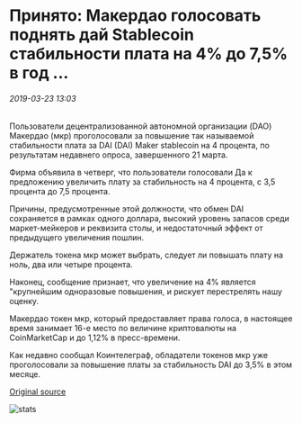 # Принято: Макердао голосовать поднять дай Stablecoin стабильности плата на 4% до 7,5% в год ...

###### 2019-03-23 13:03

Пользователи децентрализованной автономной организации (DAO) Макердао (мкр) проголосовали за повышение так называемой стабильности плата за DAI (DAI) Maker stablecoin на 4 процента, по результатам недавнего опроса, завершенного 21 марта.

Фирма объявила в четверг, что пользователи голосовали Да к предложению увеличить плату за стабильность на 4 процента, с 3,5 процента до 7,5 процента.

Причины, предусмотренные этой должности, что обмен DAI сохраняется в рамках одного доллара, высокий уровень запасов среди маркет-мейкеров и реквизита столы, и недостаточный эффект от предыдущего увеличения пошлин.

Держатель токена мкр может выбрать, следует ли повышать плату на ноль, два или четыре процента.

Наконец, сообщение признает, что увеличение на 4% является "крупнейшим одноразовые повышения, и рискует перестрелять нашу оценку.

Макердао токен мкр, который предоставляет права голоса, в настоящее время занимает 16-е место по величине криптовалюты на CoinMarketCap и до 1,12% в пресс-времени.

Как недавно сообщал Коинтелеграф, обладатели токенов мкр уже проголосовали за повышение платы за стабильность DAI до 3,5% в этом месяце.

[Original source](https://cointelegraph.com/news/accepted-makerdao-vote-to-raise-dai-stablecoin-stability-fee-by-4-to-75-per-year)

![stats](https://c.statcounter.com/11760860/0/a89fa40b/1/ "stats")